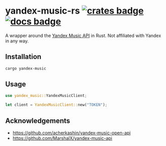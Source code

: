 # yandex-music-rs [![crates badge]][crates.io] [![docs badge]][docs.rs]
[crates badge]: https://img.shields.io/crates/v/yandex-music
[crates.io]: https://crates.io/crates/yandex-music
[docs badge]: https://img.shields.io/badge/docs.rs-rustdoc-green
[docs.rs]: https://docs.rs/yandex-music

A wrapper around the [Yandex Music API](https://music.yandex.ru) in Rust. Not affiliated with Yandex in any way.

## Installation

```bash
cargo yandex-music
```

## Usage

```rust
use yandex_music::YandexMusicClient;

let client = YandexMusicClient::new("TOKEN");
```

## Acknowledgements
- https://github.com/acherkashin/yandex-music-open-api
- https://github.com/MarshalX/yandex-music-api